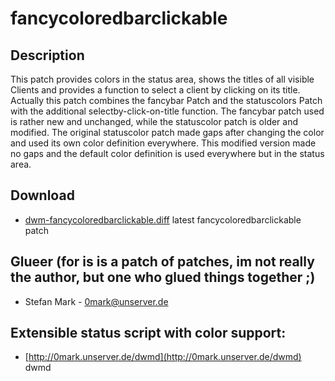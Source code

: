 # fancycoloredbarclickable

## Description

This patch provides colors in the status area, shows the titles of all
visible Clients and provides a function to select a client by clicking
on its title.
Actually this patch combines the fancybar Patch and the statuscolors Patch
with the additional selectby-click-on-title function.
The fancybar patch used is rather new and unchanged, while the statuscolor
patch is older and modified. The original statuscolor patch made gaps after
changing the color and used its own color definition everywhere. This
modified version made no gaps and the default color definition is used
everywhere but in the status area.

## Download

 * [dwm-fancycoloredbarclickable.diff](http://0mark.unserver.de/dwm-sprinkles/export/31/trunk/patches/dwm-fancycoloredbarclickable.diff) latest fancycoloredbarclickable patch

## Glueer (for is is a patch of patches, im not really the author, but one who glued things together ;)

 * Stefan Mark - <0mark@unserver.de>

## Extensible status script with color support:

 * [http://0mark.unserver.de/dwmd](http://0mark.unserver.de/dwmd) dwmd

